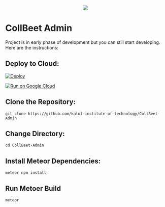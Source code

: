 <p  align="center">

<img  src="https://user-images.githubusercontent.com/41849970/70860193-86eae680-1f44-11ea-812f-c1a6a6f216a5.png">

</p>

# CollBeet Admin

Project is in early phase of development but you can still start developing. Here are the instructions:

## Deploy to Cloud:

[![Deploy](https://www.herokucdn.com/deploy/button.svg)](https://heroku.com/deploy)

[![Run on Google Cloud](https://deploy.cloud.run/button.svg)](https://deploy.cloud.run)

## Clone the Repository:

  `git clone https://github.com/kalol-institute-of-technology/CollBeet-Admin`
  
## Change Directory:

  `cd CollBeet-Admin`
  
## Install Meteor Dependencies:

  `meteor npm install`
  
## Run Metoer Build

  `meteor`
